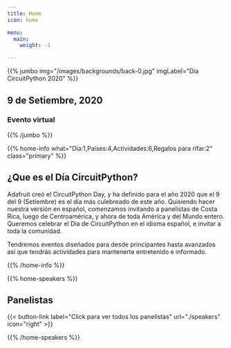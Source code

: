 ```yaml
---
title: Home
icon: home

menu:
  main:
    weight: -1

---
```



{{% jumbo img="/images/backgrounds/back-0.jpg" imgLabel="Día CircuitPython 2020" %}}

## 9 de Setiembre, 2020
### Evento virtual

<!-- <a class="btn primary btn-lg" style="margin-top: 1em;" href="https://drive.google.com/file/d/1td_9Cr1b2JZvv0bCpOCJNDsEWgVgEp2Y/view?usp=sharing" target="_blank">Become a sponsor</a> -->

{{% /jumbo %}}


{{% home-info what="Día:1,Países:4,Actividades:6,Regalos para rifar:2" class="primary" %}}

## ¿Que es el Día CircuitPython?

Adafruit creó el CircuitPython Day, y ha definido para el año 2020 que el 9 del 9 (Setiembre) es el día más culebreado de este año. Quisiendo hacer nuestra versión en español, comenzamos invitando a panelistas de Costa Rica, luego de Centroamérica, y ahora de toda América y del Mundo entero. Queremos celebrar el Día de CircuitPython en el idioma español, e invitar a toda la comunidad.

Tendremos eventos diseñados para desde principantes hasta avanzados así que tendrás actividades para mantenerte entretenido e informado. 

{{% /home-info %}}


<!-- ... -->

{{% home-speakers %}}
## Panelistas

{{< button-link label="Click para ver todos los panelistas"
                url="./speakers"
                icon="right" >}}

{{% /home-speakers %}}

<!-- ... --> 
